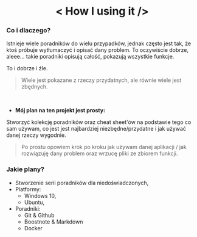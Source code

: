 <center>

# < How I using it />
</center>

<div style="justify">

### Co i dlaczego?

Istnieje wiele poradników do wielu przypadków, jednak często jest tak, że ktoś próbuje wytłumaczyć i opisać dany problem. To oczywiście dobrze, aleee... takie poradniki opisują całość, pokazują wszystkie funkcje.

To i dobrze i źle.

>Wiele jest pokazane z rzeczy przydatnych, ale równie wiele jest zbędnych.

<br>

* **Mój plan na ten projekt jest prosty:**

Stworzyć kolekcję poradników oraz cheat sheet'ów na podstawie tego co sam używam, co jest jest najbardziej niezbędne/przydatne i jak używać danej rzeczy wygodnie.

>Po prostu opowiem krok po kroku jak używam danej aplikacji / jak rozwiązuję dany problem oraz wrzucę pliki ze zbiorem funkcji.


### Jakie plany?
* Stworzenie serii poradników dla niedoświadczonych,
* Platformy:
  * Windows 10,
  * Ubuntu,
* Poradniki:
  * Git & Github
  * Boostnote & Markdown
  * Docker
</div>
